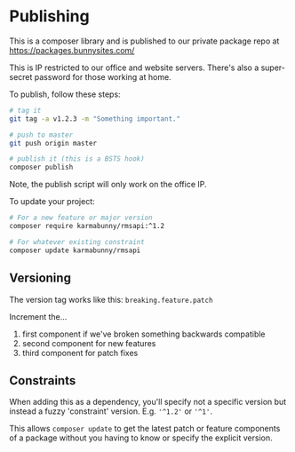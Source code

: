 
# Publishing

This is a composer library and is published to our private package repo at
https://packages.bunnysites.com/

This is IP restricted to our office and website servers. There's also a super-secret password for those working at home.

To publish, follow these steps:

```sh
# tag it
git tag -a v1.2.3 -m "Something important."

# push to master
git push origin master

# publish it (this is a BSTS hook)
composer publish
```

Note, the publish script will only work on the office IP.


To update your project:

```sh
# For a new feature or major version
composer require karmabunny/rmsapi:^1.2

# For whatever existing constraint
composer update karmabunny/rmsapi
```


## Versioning

The version tag works like this: `breaking.feature.patch`

Increment the...

1. first component if we've broken something backwards compatible
2. second component for new features
3. third component for patch fixes


## Constraints

When adding this as a dependency, you'll specify not a specific version but instead a fuzzy 'constraint' version. E.g. `'^1.2'` or `'^1'`.

This allows `composer update` to get the latest patch or feature components of a package without you having to know or specify the explicit version.